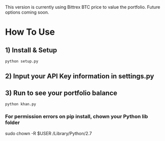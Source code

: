 
This version is currently using Bittrex BTC price to value the portfolio.
Future options coming soon.

# How To Use

## 1) Install & Setup
```
python setup.py
```

## 2) Input your API Key information in settings.py


## 3) Run to see your portfolio balance
```
python khan.py
```



### For permission errors on pip install, chown your Python lib folder
sudo chown -R $USER /Library/Python/2.7